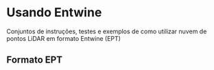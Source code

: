# Usando Entwine

Conjuntos de instruções, testes e exemplos de como utilizar nuvem de pontos LiDAR em formato Entwine (EPT)

## Formato EPT
